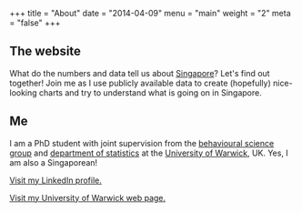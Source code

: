 +++
title = "About"
date = "2014-04-09"
menu = "main"
weight = "2"
meta = "false"
+++
 
## The website
What do the numbers and data tell us about [Singapore](https://en.wikipedia.org/wiki/Singapore)? Let's find out together! Join me as I use publicly available data to create (hopefully) nice-looking charts and try to understand what is going on in Singapore.

## Me
I am a PhD student with joint supervision from the [behavioural science group](https://www.wbs.ac.uk/research/specialisms/teaching-groups/bs/) and [department of statistics](https://www2.warwick.ac.uk/fac/sci/statistics/) at the [University of Warwick](https://warwick.ac.uk/), UK. Yes, I am also a Singaporean!

[Visit my LinkedIn profile.](https://www.linkedin.com/feed/)

[Visit my University of Warwick web page.](https://www2.warwick.ac.uk/fac/sci/statistics/staff/research_students/lim/)